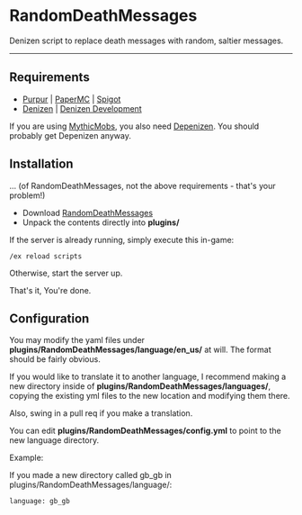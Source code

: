 # RandomDeathMessages

Denizen script to replace death messages with random, saltier messages.

----

## Requirements

* [Purpur](https://purpur.pl3x.net/) | [PaperMC](https://papermc.io/) | [Spigot](https://www.spigotmc.org/)
* [Denizen](https://ci.citizensnpcs.co/job/Denizen/) | [Denizen Development](https://ci.citizensnpcs.co/job/Denizen_Developmental/)

If you are using [MythicMobs](https://www.mythicmobs.net/index.php?pages/download/), you also need [Depenizen](https://ci.citizensnpcs.co/job/Depenizen/). You should probably get Depenizen anyway.

## Installation
... (of RandomDeathMessages, not the above requirements - that's your problem!)

* Download [RandomDeathMessages](https://gominecraft.com/files/RandomDeathMessages.zip)
* Unpack the contents directly into **plugins/**

If the server is already running, simply execute this in-game:

~~~
/ex reload scripts
~~~

Otherwise, start the server up.

That's it, You're done.

## Configuration

You may modify the yaml files under **plugins/RandomDeathMessages/language/en_us/** at will. The format should be fairly obvious.

If you would like to translate it to another language, I recommend making a new directory inside of **plugins/RandomDeathMessages/languages/**, copying the existing yml files to the new location and modifying them there.

Also, swing in a pull req if you make a translation.

You can edit **plugins/RandomDeathMessages/config.yml** to point to the new language directory.

Example:

If you made a new directory called gb_gb in plugins/RandomDeathMessages/language/:

~~~
language: gb_gb
~~~
